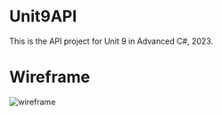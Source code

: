 # Unit9API
This is the API project for Unit 9 in Advanced C#, 2023.

# Wireframe
![wireframe](https://user-images.githubusercontent.com/26259906/217272963-01161471-5b09-4698-afbd-416d6212cb84.png)
